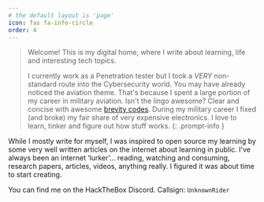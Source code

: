 ```yaml
---
# the default layout is 'page'
icon: fas fa-info-circle
order: 4
---
```


> Welcome! This is my digital home, where I write about learning, life and interesting tech topics.  
> 
> I currently work as a Penetration tester but I took a *VERY* non-standard route into the Cybersecurity world. You may have already noticed the aviation theme. That's because I spent a large portion of my career in military aviation. Isn't the lingo awesome? Clear and concise with awesome  [brevity codes](https://en.wikipedia.org/wiki/Multiservice_tactical_brevity_code). During my military career I fixed (and broke) my fair share of  very expensive electronics. I love to learn, tinker and figure out how stuff works. 
{: .prompt-info }
    
While I mostly write for myself, I was inspired to open source my learning by some very well written articles on the internet about learning in public. I’ve always been an internet ‘lurker’… reading, watching and consuming, research papers, articles, videos, anything really. I figured it was about time to start creating.   

You can find me on the HackTheBox Discord. Callsign: `UnknownRider`
